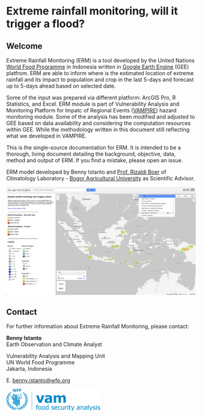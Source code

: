 # Extreme rainfall monitoring, will it trigger a flood?

## Welcome

Extreme Rainfall Monitoring (ERM) is a tool developed by the United Nations [World Food Programme](https://www.wfp.org/countries/indonesia) in Indonesia written in [Google Earth Engine](https://earthengine.google.com) (GEE) platfrom. ERM are able to inform where is the estimated location of extreme rainfall and its impact to population and crop in the last 5-days and forecast up to 5-days ahead based on selected date.

Some of the input was prepared via different platform: ArcGIS Pro, R Statistics, and Excel. ERM module is part of Vulnerability Analysis and Monitoring Platform for Impatc of Regional Events ([VAMPIRE](http://vampire.pulselabjakarta.org)) hazard monitoring module. Some of the analysis has been modified and adjusted to GEE based on data availability and considering the computation resources within GEE. While the methodology written in this document still reflecting what we developed in VAMPIRE.

This is the single-source documentation for ERM. It is intended to be a thorough, living document detailing the background, objective, data, method and output of ERM. If you find a mistake, please open an issue.

ERM model developed by Benny Istanto and [Prof. Rizaldi Boer](https://scholar.google.com/citations?hl=en&user=jTPXEp8AAAAJ) of Climatology Laboratory - [Bogor Agricultural University](https://ipb.ac.id) as Scientific Advisor.

![Extreme Rainfall Monitoring](./img/erm.png)

## Contact

For further information about Extreme Rainfall Monitoring, please contact:

**Benny Istanto**<br>
Earth Observation and Climate Analyst<br>

Vulnerability Analysis and Mapping Unit<br>
UN World Food Programme<br>
Jakarta, Indonesia<br>

E. [benny.istanto@wfp.org](mailto:benny.istanto@wfp.org)<br>

![VAM](./img/WFP_newVAM_Logo.png)